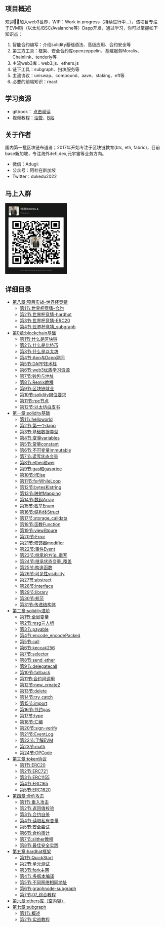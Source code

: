 ## 项目概述

欢迎👏🏻加入web3世界，WIP：Work in progress（持续进行中...），该项目专注于EVM链（以太坊/BSC/Avalanche等）Dapp开发，通过学习，你可以掌握如下知识点：

1. 智能合约编写：介绍solidity基础语法、高级应用、合约安全等
2. 第三方工具：框架、安全合约库openzeppelin、基建服务Moralis、Chainlink、tenderly等
3. 主流web3库：web3.js、ethers.js
4. 链下工具：subgraph、扫块服务等
5. 主流协议：uniswap、compound、aave、staking、nft等
6. 必要的前端知识：react

## 学习资源

- gitbook：  [点击阅读](https://dukedaily.github.io/solidity-expert/)
- 视频教程：[油管](https://www.youtube.com/channel/UCSc6tGnLIFvVMXs-ilDyb4A)、[B站](https://space.bilibili.com/102710441/channel/seriesdetail?sid=2537685&ctype=0)


## 关于作者

国内第一批区块链布道者；2017年开始专注于区块链教育(btc, eth, fabric)，目前base新加坡，专注海外defi,dex,元宇宙等业务方向。

- 微信：Adugii
- 公众号：阿杜在新加坡
- Twitter：dukedu2022


## 马上入群

<img src="assets/image-20220810134215759.png" alt="image-20220810134215759" width="200" height="230" />

## 详细目录

* [第八章:项目实战-世界杯竞猜](08_项目实战-世界杯竞猜/README.md)
  * [第1节:世界杯竞猜-合约](08_项目实战-世界杯竞猜/docs/01_世界杯竞猜_合约.md)
  * [第2节:世界杯竞猜-hardhat](08_项目实战-世界杯竞猜/docs/02_世界杯竞猜_hardhat.md)
  * [第3节:世界杯竞猜-ERC20](08_项目实战-世界杯竞猜/docs/03_世界杯竞猜_ERC20.md)
  * [第4节:世界杯竞猜_subgraph](08_项目实战-世界杯竞猜/docs/04_世界杯竞猜_subgraph.md)
* [第0章:blockchain基础](00_blockchain基础/README.md)
  * [第1节:什么是区块链](00_blockchain基础/01_什么是区块链.md)
  * [第2节:什么是比特币](00_blockchain基础/02_什么是比特币.md)
  * [第3节:什么是以太坊](00_blockchain基础/03_什么是以太坊.md)
  * [第4节:App与Dapp异同](00_blockchain基础/04_App与Dapp.md)
  * [第5节:DAPP技术栈](00_blockchain基础/05_DAPP技术栈.md)
  * [第6节:web3优质学习资源](00_blockchain基础/06_web3优质学习资源.md)
  * [第7节:钱包与地址](00_blockchain基础/07_钱包与地址.md)
  * [第8节:Remix教程](00_blockchain基础/08_Remix教程.md)
  * [第9节:区块链就业](00_blockchain基础/09_区块链就业.md)
  * [第10节:solidity岗位要求](00_blockchain基础/10_solidity岗位要求.md)
  * [第11节:rpc节点](00_blockchain基础/11_rpc节点.md)
  * [第12节:以太坊白皮书](00_blockchain基础/12_以太坊白皮书.md)
* [第一章:solidity基础](01_solidity基础/README.md)
  * [第1节:helloworld](01_solidity基础/01_helloworld.md)
  * [第2节:第一个dapp](01_solidity基础/02_第一个dapp.md)
  * [第3节:基础数据类型](01_solidity基础/03_基础数据类型.md)
  * [第4节:变量variables](01_solidity基础/04_变量variables.md)
  * [第5节:常量constant](01_solidity基础/05_常量constant.md)
  * [第6节:不可变量immutable](01_solidity基础/06_不可变量immutable.md)
  * [第7节:读写状态变量](01_solidity基础/07_读写状态变量.md)
  * [第8节:ether和wei](01_solidity基础/08_ether和wei.md)
  * [第9节:gas和gasprice](01_solidity基础/09_gas和gasprice.md)
  * [第10节:ifElse](01_solidity基础/10_ifElse.md)
  * [第11节:forWhileLoop](01_solidity基础/11_forWhileLoop.md)
  * [第12节:bytes和string](01_solidity基础/12_bytes和string.md)
  * [第13节:映射Mapping](01_solidity基础/13_映射Mapping.md)
  * [第14节:数组Array](01_solidity基础/14_数组Array.md)
  * [第15节:枚举Enum](01_solidity基础/15_枚举Enum.md)
  * [第16节:结构体Struct](01_solidity基础/16_结构体Struct.md)
  * [第17节:storage_calldata](01_solidity基础/17_memory_storage_calldata.md)
  * [第18节:函数Function](01_solidity基础/18_函数Function.md)
  * [第19节:view和pure](01_solidity基础/19_view和pure.md)
  * [第20节:Error](01_solidity基础/20_Error.md)
  * [第21节:修饰器modifier](01_solidity基础/21_修饰器modifier.md)
  * [第22节:事件Event](01_solidity基础/22_事件Event.md)
  * [第23节:继承的方法_重写](01_solidity基础/23_继承的方法_重写.md)
  * [第24节:继承状态变量_覆盖](01_solidity基础/24_继承状态变量_覆盖.md)
  * [第25节:构造函数](01_solidity基础/25_构造函数.md)
  * [第26节:可见性visibility](01_solidity基础/26_可见性visibility.md)
  * [第27节:abstract](01_solidity基础/27_abstract.md)
  * [第28节:interface](01_solidity基础/28_interface.md)
  * [第29节:library](01_solidity基础/29_library.md)
  * [第30节:规范](01_solidity基础/30_规范.md)
  * [第31节:传递结构体](01_solidity基础/31_传递结构体.md)
* [第二章:solidity进阶](02_solidity进阶/README.md)
  * [第1节:全局变量](02_solidity进阶/01_全局变量.md)
  * [第2节:msg三人组](02_solidity进阶/02_msg三人组.md)
  * [第3节:payable](02_solidity进阶/03_payable.md)
  * [第4节:encode_encodePacked](02_solidity进阶/04_encode_encodePacked.md)
  * [第5节:call](02_solidity进阶/05_call.md)
  * [第6节:keccak256](02_solidity进阶/06_keccak256.md)
  * [第7节:selector](02_solidity进阶/07_selector.md)
  * [第8节:send_ether](02_solidity进阶/08_send_ether.md)
  * [第9节:delegatecall](02_solidity进阶/09_delegatecall.md)
  * [第10节:fallback](02_solidity进阶/10_fallback.md)
  * [第11节:合约间调用](02_solidity进阶/11_合约间调用.md)
  * [第12节:new_create2](02_solidity进阶/12_new_create2.md)
  * [第13节:delete](02_solidity进阶/13_delete.md)
  * [第14节:try_catch](02_solidity进阶/14_try_catch.md)
  * [第15节:import](02_solidity进阶/15_import.md)
  * [第16节:节约gas](02_solidity进阶/16_节约gas.md)
  * [第17节:type](02_solidity进阶/17_type.md)
  * [第18节:汇编](02_solidity进阶/18_汇编.md)
  * [第20节:sign-verify](02_solidity进阶/20_sign-verify.md)
  * [第21节:EventLog](02_solidity进阶/21_EventLog.md)
  * [第22节:了解EVM](02_solidity进阶/22_EVM.md)
  * [第23节:math](02_solidity进阶/23_math.md)
  * [第24节:OPCode](02_solidity进阶/24_OPCode.md)
* [第三章:token协议](03_token协议/README.md)
  * [第1节:ERC20](03_token协议/01_ERC20.md)
  * [第2节:ERC721](03_token协议/02_ERC721.md)
  * [第3节:ERC1155](03_token协议/03_ERC1155.md)
  * [第4节:ERC165](03_token协议/04_ERC165.md)
  * [第5节:ERC1820](03_token协议/05_ERC1820.md)
* [第四章:合约攻击](04_合约攻击/README.md)
  * [第1节:重入攻击](04_合约攻击/01_重入攻击.md)
  * [第2节:返回值校验](04_合约攻击/02_返回值校验.md)
  * [第3节:合约自杀](04_合约攻击/03_合约自杀.md)
  * [第4节:读取私有变量](04_合约攻击/04_读取私有变量.md)
  * [第5节:安全尝试](04_合约攻击/05_安全尝试.md)
  * [第6节:合约审计](04_合约攻击/06_合约审计.md)
  * [第7节:slither教程](04_合约攻击/07_slither教程.md)
  * [第8节:最佳安全实践](04_合约攻击/08_最佳安全实践.md)
* [第五章:hardhat框架](05_hardhat框架/README.md)
  * [第1节:QuickStart](05_hardhat框架/01_QuickStart.md)
  * [第2节:单元测试](05_hardhat框架/02_单元测试.md)
  * [第3节:fork主网](05_hardhat框架/03_fork主网.md)
  * [第4节:多版本编译](05_hardhat框架/04_多版本编译.md)
  * [第5节:不同网络相同地址](05_hardhat框架/05_不同网络相同地址.md)
  * [第6节:graphnode-subgraph](05_hardhat框架/06_部署fork_graphnode_subgraph.md)
  * [第7节:07_综合教程](05_hardhat框架/07_综合教程.md)
* [第六章:ethers库（空内容）](06_ethers/README.md)
* [第七章:subgraph](07_subgraph/README.md)
  * [第1节:概述](07_subgraph/01_概述.md)
  * [第2节:实战教程](07_subgraph/02_实战教程.md)
